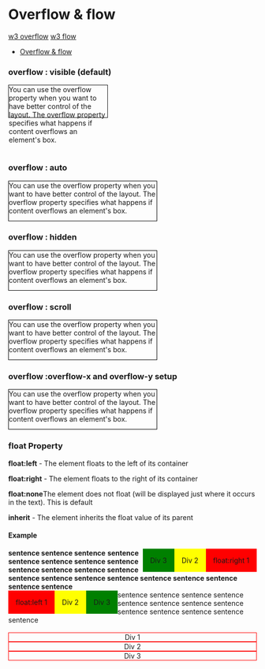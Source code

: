 # Overflow & flow

[w3 overflow](https://www.w3schools.com/css/css_overflow.asp)
[w3 flow](https://www.w3schools.com/css/css_float.asp)
- [Overflow & flow](#overflow--flow)

<html>
<head>
<style>
div.common{
    width: 300px;
    height: 80px;
    border: 1px solid black;
    margin-top : 10px;
}
div.overflow-auto{
    overflow: auto;
}
div.overflow-hidden{
    overflow : hidden;
}
div.overflow-scroll{
    overflow: scroll;
}
div.overflow-xy {
    overflow-x: auto; /* Hide horizontal scrollbar */
    overflow-y: auto; /* Add vertical scrollbar */
}
div.overflow-visible {
  width: 200px;
  height: 65px;
  border: 1px solid;
  overflow: visible;
}
div#parent1 {
  float: right;
  padding: 15px; 
}
.div1 {
  background: red;
}
.div2 {
  background: yellow;
}
.div3 {
  background: green;
}
div#parent2 {
  float: left;
  padding: 15px; 
}
.divP1 {
  background: red;
}
.divP2 {
  background: yellow;
}
.divP3 {
  background: green;
}
div.normalDiv{
  border : 1px solid red;
  text-align : center;
}
</style>
</head>
<body>

<h3>overflow : visible (default) </h3>
<div class="overflow-visible">
You can use the overflow property when you want to have better control of the layout. The overflow property specifies what happens if content overflows an element's box.
</div>

<br/>
<br/>
<br/>
<br/>

<h3> overflow : auto </h3>
<div class="overflow-auto common">You can use the overflow property when you want to have better control of the layout. The overflow property specifies what happens if content overflows an element's box.</div>

<h3> overflow : hidden </h3>
<div class="overflow-hidden common">You can use the overflow property when you want to have better control of the layout. The overflow property specifies what happens if content overflows an element's box.</div>

<h3> overflow : scroll </h3>
<div class="overflow-scroll common">You can use the overflow property when you want to have better control of the layout. The overflow property specifies what happens if content overflows an element's box.</div>

<h3>overflow :overflow-x and overflow-y setup </h3>
<div class="overflow-xy common">You can use the overflow property when you want to have better control of the layout. The overflow property specifies what happens if content overflows an element's box.</div>

<h3>float Property</h3> 

<p><b>float:left</b> - The element floats to the left of its container</p>
<p><b>float:right</b> - The element floats to the right of its container
</p>
<p><b>float:none</b>The element does not float (will be displayed just where it occurs in the text). This is default</p>
<p><b>inherit</b> - The element inherits the float value of its parent</p>

<h4>Example</h4>
<strong> sentence sentence sentence</strong>
<div id="parent1" class="div1">float:right 1</div>
<div id="parent1" class="div2">Div 2</div>
<div id="parent1" class="div3">Div 3</div>
<strong> sentence sentence sentence sentence sentence sentence sentence sentence sentence sentence sentence sentence sentence sentence sentence sentence sentence sentence </strong>
<br>
<div id="parent2" class="divP1">float:left 1</div>
<div id="parent2" class="divP2">Div 2</div>
<div id="parent2" class="divP3">Div 3</div>
<content> sentence sentence sentence sentence sentence sentence  sentence sentence sentence sentence sentence sentence sentence</content>
<br>
<br>
<div class="normalDiv">Div 1</div>
<div class="normalDiv">Div 2</div>
<div class="normalDiv">Div 3</div>
</body>
</html>



